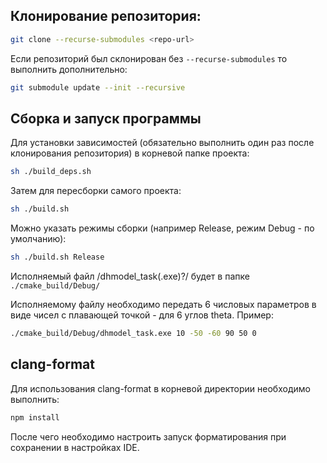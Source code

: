## Клонирование репозитория:

```sh
git clone --recurse-submodules <repo-url>
```

Если репозиторий был склонирован без `--recurse-submodules` то выполнить дополнительно:

```sh
git submodule update --init --recursive
```

## Сборка и запуск программы

Для установки зависимостей (обязательно выполнить один раз после клонирования репозитория) в корневой папке проекта:

```sh
sh ./build_deps.sh
```

Затем для пересборки самого проекта:

```sh
sh ./build.sh
```


Можно указать режимы сборки (например Release, режим Debug - по умолчанию):

```sh
sh ./build.sh Release
```

Исполняемый файл /dhmodel_task(.exe)?/ будет в папке `./cmake_build/Debug/`

Исполняемому файлу необходимо передать 6 числовых параметров в виде чисел с плавающей точкой - для 6 углов theta. Пример:

```sh
./cmake_build/Debug/dhmodel_task.exe 10 -50 -60 90 50 0
```

## clang-format

Для использования clang-format в корневой директории необходимо выполнить:

```sh
npm install
```

После чего необходимо настроить запуск форматирования при сохранении в настройках IDE.